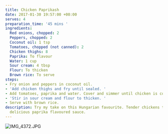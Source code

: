 ```yaml
---
title: Chicken Paprikash
date: 2017-01-30 19:57:00 +00:00
serves: 4
preparation_time: '45 mins '
ingredients:
  Red onions, chopped: 2
  Peppers, chopped: 2
  Coconut oil: 1 tsp
  Tomatoes, chopped (not canned): 2
  Chicken thighs: 8
  Paprika: To flavour
  Water: 1 cup
  Sour cream: 4 tbsp
  Flour: To thicken
  Brown rice: To serve
steps:
- Fry onion and peppers in coconut oil.
- 'Add chicken thighs and fry until sealed. '
- Add tomatoes, paprika and water. Cover and simmer until chicken is cooked.
- 'Stir in sour cream and flour to thicken. '
- Serve with brown rice.
description: Try my take on this Hungarian favourite. Tender chickens thighs in a
  delicious paprika flavoured sauce.
---
```


![IMG_4372.JPG](/uploads/IMG_4372.JPG)